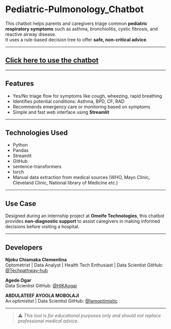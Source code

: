 # Pediatric-Pulmonology_Chatbot

This chatbot helps parents and caregivers triage common **pediatric respiratory symptoms** such as asthma, bronchiolitis, cystic fibrosis, and reactive airway disease.  
It uses a rule-based decision tree to offer **safe, non-critical advice**.

---

## [Click here to use the chatbot](https://paediatricpulmonarybot.streamlit.app/)

---

## Features

- Yes/No triage flow for symptoms like cough, wheezing, rapid breathing
- Identifies potential conditions: Asthma, BPD, CF, RAD
- Recommends emergency care or monitoring based on symptoms
- Simple and fast web interface using **Streamlit**

---

## Technologies Used

- Python
- Pandas
- Streamlit
- GitHub
- sentence-transformers
- torch
- Manual data extraction from medical sources (WHO, Mayo Clinic, Cleveland Clinic, National library of Medicine etc.)

---

## Use Case

Designed during an internship project at **Omeife Technologies**, this chatbot provides **non-diagnostic support** to assist caregivers in making informed decisions before visiting a hospital.

---

## Developers

**Njoku Chiamaka Clementina**  
Optometrist | Data Analyst | Health Tech Enthusiast | Data Scientist 
GitHub: [@Techpathway-hub](https://github.com/Techpathway-hub)

**Agede Ogar**  
Data Scientist 
GitHub: [@HIKAogar](https://github.com/HIKAogar)

**ABDULATEEF AYOOLA MOBOLAJI**  
An optimistist | Data Scientist 
GitHub: [@Iamoptimistic](https://github.com/Iamoptimistic)

---

> ⚠️ *This tool is for educational purposes only and should not replace professional medical advice.*

